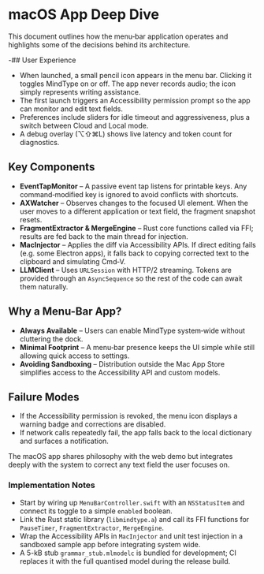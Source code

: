 # macOS App Deep Dive

This document outlines how the menu‑bar application operates and highlights some of the decisions behind its architecture.

-## User Experience

- When launched, a small pencil icon appears in the menu bar. Clicking it toggles MindType on or off. The app never records audio; the icon simply represents writing assistance.
- The first launch triggers an Accessibility permission prompt so the app can monitor and edit text fields.
- Preferences include sliders for idle timeout and aggressiveness, plus a switch between Cloud and Local mode.
- A debug overlay (⌥⇧⌘L) shows live latency and token count for diagnostics.

## Key Components

- **EventTapMonitor** – A passive event tap listens for printable keys. Any command‑modified key is ignored to avoid conflicts with shortcuts.
- **AXWatcher** – Observes changes to the focused UI element. When the user moves to a different application or text field, the fragment snapshot resets.
- **FragmentExtractor & MergeEngine** – Rust core functions called via FFI; results are fed back to the main thread for injection.
- **MacInjector** – Applies the diff via Accessibility APIs. If direct editing fails (e.g. some Electron apps), it falls back to copying corrected text to the clipboard and simulating Cmd‑V.
- **LLMClient** – Uses `URLSession` with HTTP/2 streaming. Tokens are provided through an `AsyncSequence` so the rest of the code can await them naturally.

## Why a Menu-Bar App?

- **Always Available** – Users can enable MindType system‑wide without cluttering the dock.
- **Minimal Footprint** – A menu‑bar presence keeps the UI simple while still allowing quick access to settings.
- **Avoiding Sandboxing** – Distribution outside the Mac App Store simplifies access to the Accessibility API and custom models.

## Failure Modes

- If the Accessibility permission is revoked, the menu icon displays a warning badge and corrections are disabled.
- If network calls repeatedly fail, the app falls back to the local dictionary and surfaces a notification.

The macOS app shares philosophy with the web demo but integrates deeply with the system to correct any text field the user focuses on.

### Implementation Notes

- Start by wiring up `MenuBarController.swift` with an `NSStatusItem` and connect its toggle to a simple `enabled` boolean.
- Link the Rust static library (`libmindtype.a`) and call its FFI functions for `PauseTimer`, `FragmentExtractor`, `MergeEngine`.
- Wrap the Accessibility APIs in `MacInjector` and unit test injection in a sandboxed sample app before integrating system wide.
- A 5-kB stub `grammar_stub.mlmodelc` is bundled for development; CI replaces it with the full quantised model during the release build.
